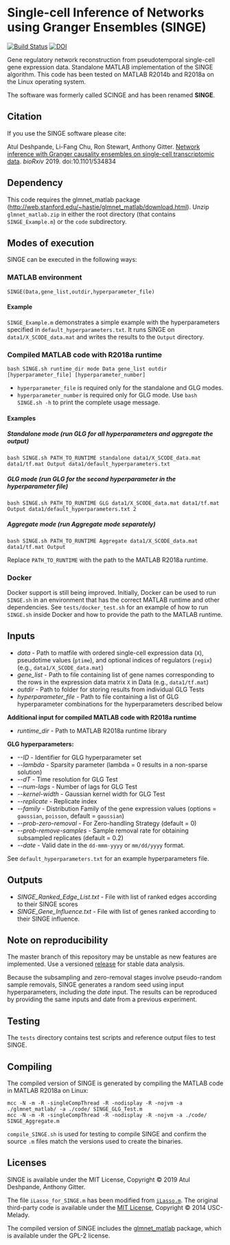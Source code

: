 # Single-cell Inference of Networks using Granger Ensembles (SINGE)

[![Build Status](https://travis-ci.com/gitter-lab/SINGE.svg?branch=master)](https://travis-ci.com/gitter-lab/SINGE)
[![DOI](https://zenodo.org/badge/DOI/10.5281/zenodo.2549817.svg)](https://doi.org/10.5281/zenodo.2549817)

Gene regulatory network reconstruction from pseudotemporal single-cell gene expression data.
Standalone MATLAB implementation of the SINGE algorithm.
This code has been tested on MATLAB R2014b and R2018a on the Linux operating system.

The software was formerly called SCINGE and has been renamed **SINGE**.

## Citation

If you use the SINGE software please cite:

Atul Deshpande, Li-Fang Chu, Ron Stewart, Anthony Gitter.
[Network inference with Granger causality ensembles on single-cell transcriptomic data](https://doi.org/10.1101/534834).
*bioRxiv* 2019. doi:10.1101/534834

## Dependency
This code requires the glmnet_matlab package (http://web.stanford.edu/~hastie/glmnet_matlab/download.html).
Unzip `glmnet_matlab.zip` in either the root directory (that contains `SINGE_Example.m`) or the `code` subdirectory.


## Modes of execution
SINGE can be executed in the following ways:

### MATLAB environment
```
SINGE(Data,gene_list,outdir,hyperparameter_file)
```
#### Example
`SINGE_Example.m` demonstrates a simple example with the hyperparameters specified in `default_hyperparameters.txt`.
It runs SINGE on `data1/X_SCODE_data.mat` and writes the results to the `Output` directory.

### Compiled MATLAB code with R2018a runtime
```
bash SINGE.sh runtime_dir mode Data gene_list outdir [hyperparameter_file] [hyperparameter_number]
```
- `hyperparameter_file` is required only for the standalone and GLG modes.
- `hyperparameter_number` is required only for GLG mode.
Use `bash SINGE.sh -h` to print the complete usage message.

#### Examples
##### Standalone mode (run GLG for all hyperparameters and aggregate the output)
```
bash SINGE.sh PATH_TO_RUNTIME standalone data1/X_SCODE_data.mat data1/tf.mat Output data1/default_hyperparameters.txt
```
##### GLG mode (run GLG for the second hyperparameter in the hyperparameter file)
```
bash SINGE.sh PATH_TO_RUNTIME GLG data1/X_SCODE_data.mat data1/tf.mat Output data1/default_hyperparameters.txt 2
```
##### Aggregate mode (run Aggregate mode separately)

```
bash SINGE.sh PATH_TO_RUNTIME Aggregate data1/X_SCODE_data.mat data1/tf.mat Output
```
Replace `PATH_TO_RUNTIME` with the path to the MATLAB R2018a runtime.

### Docker
Docker support is still being improved.
Initially, Docker can be used to run `SINGE.sh` in an environment that has the correct MATLAB runtime and other dependencies.
See `tests/docker_test.sh` for an example of how to run `SINGE.sh` inside Docker and how to provide the path to the MATLAB runtime.

## Inputs
- *data* - Path to matfile with ordered single-cell expression data (`X`), pseudotime values (`ptime`), and optional indices of regulators (`regix`) (e.g., `data1/X_SCODE_data.mat`)
- *gene_list* - Path to file containing list of gene names corresponding to the rows in the expression data matrix `X` in Data (e.g., `data1/tf.mat`)
- *outdir* - Path to folder for storing results from individual GLG Tests
- *hyperparameter_file* - Path to file containing a list of GLG hyperparameter combinations for the hyperparameters described below

**Additional input for compiled MATLAB code with R2018a runtime**
- *runtime_dir* - Path to MATLAB R2018a runtime library

**GLG hyperparameters:**
- *--ID* - Identifier for GLG hyperparameter set
- *--lambda* - Sparsity parameter (lambda = 0 results in a non-sparse solution)
- *--dT* - Time resolution for GLG Test
- *--num-lags* - Number of lags for GLG Test
- *--kernel-width* - Gaussian kernel width for GLG Test
- *--replicate* - Replicate index
- *--family* - Distribution Family of the gene expression values (options = `gaussian`, `poisson`, default = `gaussian`)
- *--prob-zero-removal* - For Zero-handling Strategy (default = 0)
- *--prob-remove-samples* - Sample removal rate for obtaining subsampled replicates (default = 0.2)
- *--date* - Valid date in the `dd-mmm-yyyy` or `mm/dd/yyyy` format.

See `default_hyperparameters.txt` for an example hyperparameters file.

## Outputs
- *SINGE_Ranked_Edge_List.txt* - File with list of ranked edges according to their SINGE scores
- *SINGE_Gene_Influence.txt* - File with list of genes ranked according to their SINGE influence.

## Note on reproducibility
The master branch of this repository may be unstable as new features are implemented.
Use a versioned [release](https://github.com/gitter-lab/SINGE/releases) for stable data analysis.

Because the subsampling and zero-removal stages involve pseudo-random sample removals, SINGE generates a random seed using input hyperparameters, including the *date* input.
The results can be reproduced by providing the same inputs and date from a previous experiment.

## Testing
The `tests` directory contains test scripts and reference output files to test SINGE.

## Compiling
The compiled version of SINGE is generated by compiling the MATLAB code in MATLAB R2018a on Linux:
```
mcc -N -m -R -singleCompThread -R -nodisplay -R -nojvm -a ./glmnet_matlab/ -a ./code/ SINGE_GLG_Test.m
mcc -N -m -R -singleCompThread -R -nodisplay -R -nojvm -a ./code/ SINGE_Aggregate.m
```

`compile_SINGE.sh` is used for testing to compile SINGE and confirm the source `.m` files match the versions used to create the binaries.

## Licenses
SINGE is available under the MIT License, Copyright © 2019 Atul Deshpande, Anthony Gitter.

The file `iLasso_for_SINGE.m` has been modified from [`iLasso.m`](https://github.com/USC-Melady/Granger-causality/blob/a6c76003f9534a99bb66163510d6d84a00189afa/iLasso.m).
The original third-party code is available under the [MIT License](https://github.com/USC-Melady/Granger-causality/blob/a6c76003f9534a99bb66163510d6d84a00189afa/LICENSE), Copyright © 2014 USC-Melady.

The compiled version of SINGE includes the [glmnet_matlab](http://web.stanford.edu/~hastie/glmnet_matlab/index.html) package, which is available under the GPL-2 license.

